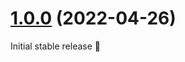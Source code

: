 # [1.0.0](https://github.com/scope42/structured-aim42/compare/v0.3.0...v1.0.0) (2022-04-26)


Initial stable release 🚀
